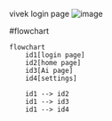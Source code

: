 vivek login page
![image](https://github.com/vivekkartik/myapp/assets/114253819/ec8fef8f-229c-47ec-9447-b8d02cca563d)


#flowchart  

```mermaid
flowchart 
    id1[login page]
    id2[home page]
    id3[Ai page]
    id4[settings]
 
    id1 --> id2
    id1 --> id3
    id1 --> id4

```
